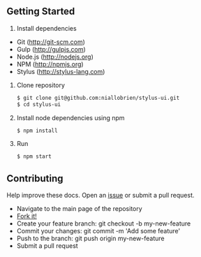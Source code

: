 ## Getting Started

1. Install dependencies

 * Git (<http://git-scm.com>)
 * Gulp (<http://gulpjs.com>)
 * Node.js (<http://nodejs.org>)
 * NPM (<http://npmjs.org>)
 * Stylus (<http://stylus-lang.com>)

1. Clone repository

   ```bash
   $ git clone git@github.com:niallobrien/stylus-ui.git
   $ cd stylus-ui
   ```

1. Install node dependencies using npm

   ```bash
   $ npm install
   ```

1. Run

   ```bash
   $ npm start
   ```

## Contributing

Help improve these docs. Open an [issue](https://github.com/niallobrien/stylus-ui/issues/new) or submit a pull request.

- Navigate to the main page of the repository
- [Fork it!](https://github.com/niallobrien/stylus-ui#fork-destination-box)
- Create your feature branch: git checkout -b my-new-feature
- Commit your changes: git commit -m 'Add some feature'
- Push to the branch: git push origin my-new-feature
- Submit a pull request
